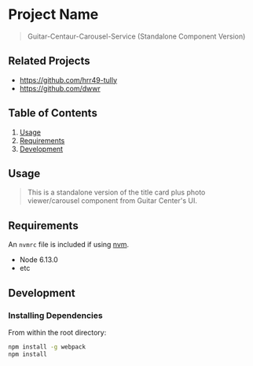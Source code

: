 # Project Name

> Guitar-Centaur-Carousel-Service (Standalone Component Version)

## Related Projects

  - https://github.com/hrr49-tully
  - https://github.com/dwwr

## Table of Contents

1. [Usage](#Usage)
1. [Requirements](#requirements)
1. [Development](#development)

## Usage

> This is a standalone version of the title card plus photo viewer/carousel component from Guitar Center's UI.

## Requirements

An `nvmrc` file is included if using [nvm](https://github.com/creationix/nvm).

- Node 6.13.0
- etc

## Development

### Installing Dependencies

From within the root directory:

```sh
npm install -g webpack
npm install
```

